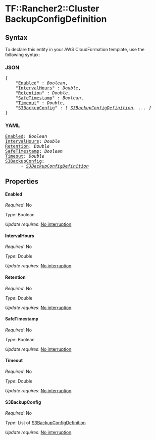 # TF::Rancher2::Cluster BackupConfigDefinition

## Syntax

To declare this entity in your AWS CloudFormation template, use the following syntax:

### JSON

<pre>
{
    "<a href="#enabled" title="Enabled">Enabled</a>" : <i>Boolean</i>,
    "<a href="#intervalhours" title="IntervalHours">IntervalHours</a>" : <i>Double</i>,
    "<a href="#retention" title="Retention">Retention</a>" : <i>Double</i>,
    "<a href="#safetimestamp" title="SafeTimestamp">SafeTimestamp</a>" : <i>Boolean</i>,
    "<a href="#timeout" title="Timeout">Timeout</a>" : <i>Double</i>,
    "<a href="#s3backupconfig" title="S3BackupConfig">S3BackupConfig</a>" : <i>[ <a href="s3backupconfigdefinition.md">S3BackupConfigDefinition</a>, ... ]</i>
}
</pre>

### YAML

<pre>
<a href="#enabled" title="Enabled">Enabled</a>: <i>Boolean</i>
<a href="#intervalhours" title="IntervalHours">IntervalHours</a>: <i>Double</i>
<a href="#retention" title="Retention">Retention</a>: <i>Double</i>
<a href="#safetimestamp" title="SafeTimestamp">SafeTimestamp</a>: <i>Boolean</i>
<a href="#timeout" title="Timeout">Timeout</a>: <i>Double</i>
<a href="#s3backupconfig" title="S3BackupConfig">S3BackupConfig</a>: <i>
      - <a href="s3backupconfigdefinition.md">S3BackupConfigDefinition</a></i>
</pre>

## Properties

#### Enabled

_Required_: No

_Type_: Boolean

_Update requires_: [No interruption](https://docs.aws.amazon.com/AWSCloudFormation/latest/UserGuide/using-cfn-updating-stacks-update-behaviors.html#update-no-interrupt)

#### IntervalHours

_Required_: No

_Type_: Double

_Update requires_: [No interruption](https://docs.aws.amazon.com/AWSCloudFormation/latest/UserGuide/using-cfn-updating-stacks-update-behaviors.html#update-no-interrupt)

#### Retention

_Required_: No

_Type_: Double

_Update requires_: [No interruption](https://docs.aws.amazon.com/AWSCloudFormation/latest/UserGuide/using-cfn-updating-stacks-update-behaviors.html#update-no-interrupt)

#### SafeTimestamp

_Required_: No

_Type_: Boolean

_Update requires_: [No interruption](https://docs.aws.amazon.com/AWSCloudFormation/latest/UserGuide/using-cfn-updating-stacks-update-behaviors.html#update-no-interrupt)

#### Timeout

_Required_: No

_Type_: Double

_Update requires_: [No interruption](https://docs.aws.amazon.com/AWSCloudFormation/latest/UserGuide/using-cfn-updating-stacks-update-behaviors.html#update-no-interrupt)

#### S3BackupConfig

_Required_: No

_Type_: List of <a href="s3backupconfigdefinition.md">S3BackupConfigDefinition</a>

_Update requires_: [No interruption](https://docs.aws.amazon.com/AWSCloudFormation/latest/UserGuide/using-cfn-updating-stacks-update-behaviors.html#update-no-interrupt)

